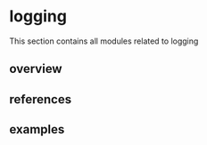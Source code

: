 # logging
This section contains all modules related to logging

## overview

## references

## examples
